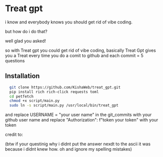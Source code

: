 # Treat gpt

i know and everybody knows you should get rid of vibe coding.

but how do i do that?

well glad you asked!

so with Treat gpt you could get rid of vibe coding, basically Treat Gpt gives you a Treat every time you do a comit to github and each commit = 5 questions

## Installation

```bash
  git clone https://github.com/KishaWeb/treat_gpt.git
  pip install rich rich-click requests toml
  cd petfetch
  chmod +x script/main.py
  sudo ln -s script/main.py /usr/local/bin/treat_gpt
```
and replace USERNAME = "your user name" in the git_commits with your github user name and replace "Authorization": f"token your token" with your token

credit to: 

(btw if your questinig why i didnt put the answer nexdt to the ascii it was because i didnt knew how. oh and ignore my spelling mistakes)
